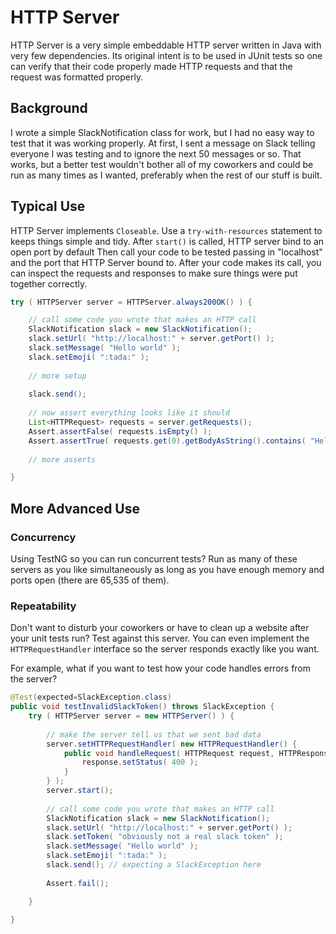 # HTTP Server

HTTP Server is a very simple embeddable HTTP server written in Java with very few dependencies.  Its original intent is to be used in JUnit tests so one can verify that their code properly made HTTP requests and that the request was formatted properly.

## Background

I wrote a simple SlackNotification class for work, but I had no easy way to test that it was working properly.  At first, I sent a message on Slack telling everyone I was testing and to ignore the next 50 messages or so.  That works, but a better test wouldn't bother all of my coworkers and could be run as many times as I wanted, preferably when the rest of our stuff is built.

## Typical Use

HTTP Server implements `Closeable`. Use a `try-with-resources` statement to keeps things simple and tidy.  After `start()` is called, HTTP server bind to an open port by default  Then call your code to be tested passing in "localhost" and the port that HTTP Server bound to.  After your code makes its call, you can inspect the requests and responses to make sure things were put together correctly.

```java
try ( HTTPServer server = HTTPServer.always200OK() ) {

	// call some code you wrote that makes an HTTP call
	SlackNotification slack = new SlackNotification();
	slack.setUrl( "http://localhost:" + server.getPort() );
	slack.setMessage( "Hello world" );
	slack.setEmoji( ":tada:" );
	
	// more setup
	
	slack.send();
	
	// now assert everything looks like it should
	List<HTTPRequest> requests = server.getRequests();
	Assert.assertFalse( requests.isEmpty() );
	Assert.assertTrue( requests.get(0).getBodyAsString().contains( "Hello world" ) );
	
	// more asserts

}
```
## More Advanced Use

### Concurrency

Using TestNG so you can run concurrent tests?  Run as many of these servers as you like simultaneously as long as you have enough memory and ports open (there are 65,535 of them).

### Repeatability

Don't want to disturb your coworkers or have to clean up a website after your unit tests run?  Test against this server.  You can even implement the `HTTPRequestHandler` interface so the server responds exactly like you want.

For example, what if you want to test how your code handles errors from the server?

```java
@Test(expected=SlackException.class)
public void testInvalidSlackToken() throws SlackException {
	try ( HTTPServer server = new HTTPServer() ) {
	
		// make the server tell us that we sent bad data
		server.setHTTPRequestHandler( new HTTPRequestHandler() {
			public void handleRequest( HTTPRequest request, HTTPResponse response ) {
				response.setStatus( 400 );
			}
		} );
		server.start();
	
		// call some code you wrote that makes an HTTP call
		SlackNotification slack = new SlackNotification();
		slack.setUrl( "http://localhost:" + server.getPort() );
		slack.setToken( "obviously not a real slack token" );
		slack.setMessage( "Hello world" );
		slack.setEmoji( ":tada:" );
		slack.send(); // expecting a SlackException here
		
		Assert.fail();	

	}

}
```

